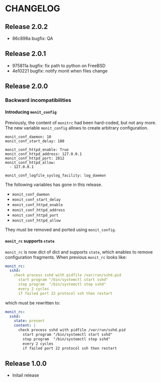 # CHANGELOG

## Release 2.0.2

* 86c898a bugfix: QA

## Release 2.0.1

* 975811a bugfix: fix path to python on FreeBSD
* 4e10221 bugfix: notify monit when files change

## Release 2.0.0

### Backward incompatibilities

#### Introducing `monit_config`

Previously, the content of `monitrc` had been hard-coded, but not any more. The
new variable `monit_config` allows to create arbitrary configuration.

```
monit_conf_daemon: 10
monit_conf_start_delay: 180

monit_conf_httpd_enable: True
monit_conf_httpd_address: 127.0.0.1
monit_conf_httpd_port: 2812
monit_conf_httpd_allow:
  - 127.0.0.1

monit_conf_logfile_syslog_facility: log_daemon
```

The following variables has gone in this release.

* `monit_conf_daemon`
* `monit_conf_start_delay`
* `monit_conf_httpd_enable`
* `monit_conf_httpd_address`
* `monit_conf_httpd_port`
* `monit_conf_httpd_allow`

They must be removed and ported using `monit_config`.

#### `monit_rc` supports `state`

`monit_rc` is now dict of dict and supports `state`, which enables to remove
configuration fragments. When previous `monit_rc` looks like:

```yaml
monit_rc:
  sshd:
    check process sshd with pidfile /var/run/sshd.pid
      start program "/bin/systemctl start sshd"
      stop program  "/bin/systemctl stop sshd"
      every 2 cycles
      if failed port 22 protocol ssh then restart
```

which must be rewritten to:

```yaml
monit_rc:
  sshd:
    state: present
    content: |
      check process sshd with pidfile /var/run/sshd.pid
        start program "/bin/systemctl start sshd"
        stop program  "/bin/systemctl stop sshd"
        every 2 cycles
        if failed port 22 protocol ssh then restart
```


## Release 1.0.0

* Initail release
